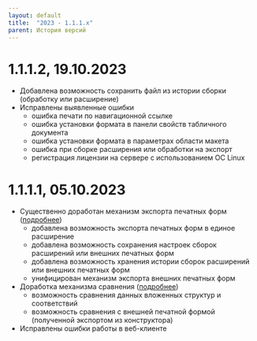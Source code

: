 ```yaml
---
layout: default
title:  "2023 - 1.1.1.х"
parent: История версий
---
```


# 1.1.1.2, 19.10.2023

* Добавлена возможность сохранить файл из истории сборки (обработку или расширение)
* Исправлены выявленные ошибки
  * ошибка печати по навигационной ссылке
  * ошибка установки формата в панели свойств табличного документа
  * ошибка установки формата в параметрах области макета
  * ошибка при сборке расширения или обработки на экспорт
  * регистрация лицензии на сервере с использованием ОС Linux

# 1.1.1.1, 05.10.2023

* Существенно доработан механизм экспорта печатных форм ([подробнее](../guide/ch_02_15.html))
  * добавлена возможность экспорта печатных форм в единое расширение
  * добавлена возможность сохранения настроек сборок расширений или внешних печатных форм
  * добавлена возможность хранения истории сборок расширений или внешних печатных форм
  * унифицирован механизм экспорта внешних печатных форм
* Доработка механизма сравнения ([подробнее](../guide/ch_02_16.html))
  * возможность сравнения данных вложенных структур и соответствий
  * возможность сравнения с внешней печатной формой (полученной экспортом из конструктора)
* Исправлены ошибки работы в веб-клиенте